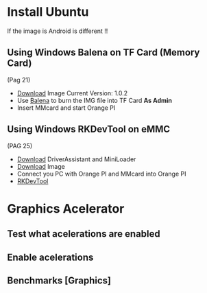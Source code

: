
# Install Ubuntu 
If the image is Android is different !!

## Using Windows Balena on TF Card (Memory Card)
(Pag 21)
* [Download](https://drive.google.com/drive/folders/1xhP1KeW_hL5Ka4nDuwBa8N40U8BN0AC9) Image
   Current Version: 1.0.2
* Use [Balena](https://etcher.balena.io/#download-etcher) to burn the IMG file into TF Card **As Admin**
* Insert MMcard and start Orange PI

## Using Windows RKDevTool on eMMC
(PAG 25)
* [Download](https://drive.google.com/drive/folders/1bSaTxyTlwsEjBhanBly4-lqzzVVtOFSj) DriverAssistant and MiniLoader
* [Download](https://drive.google.com/drive/folders/1xhP1KeW_hL5Ka4nDuwBa8N40U8BN0AC9) Image
* Connect you PC with Orange PI and MMcard into Orange PI
*  [RKDevTool]()


# Graphics Acelerator

## Test what acelerations are enabled

## Enable acelerations

## Benchmarks [Graphics]
